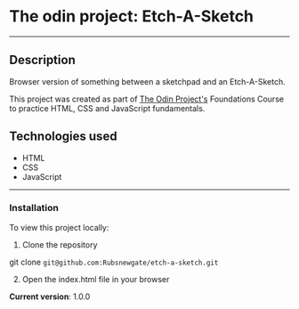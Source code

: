 # The odin project: Etch-A-Sketch
---
## Description
Browser version of something between a sketchpad and an Etch-A-Sketch.

This project was created as part of [The Odin Project's](https://www.theodinproject.com/ "Go to The Odin Project")
Foundations Course to practice HTML, CSS and JavaScript fundamentals.

## Technologies used
- HTML
- CSS
- JavaScript

---
### Installation
To view this project locally:
1. Clone the repository

git clone `git@github.com:Rubsnewgate/etch-a-sketch.git`

2. Open the index.html file in your browser

**Current version**: 1.0.0
